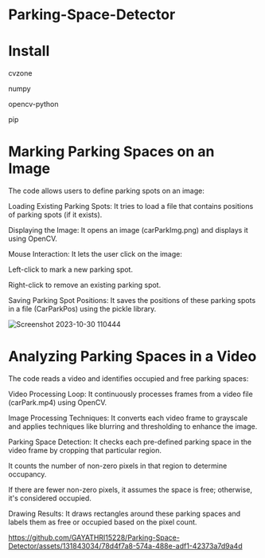 # Parking-Space-Detector

# Install
cvzone

numpy

opencv-python

pip

# Marking Parking Spaces on an Image
The code allows users to define parking spots on an image:

Loading Existing Parking Spots: It tries to load a file that contains positions of parking spots (if it exists).

Displaying the Image: It opens an image (carParkImg.png) and displays it using OpenCV.

Mouse Interaction: It lets the user click on the image:

Left-click to mark a new parking spot.

Right-click to remove an existing parking spot.

Saving Parking Spot Positions: It saves the positions of these parking spots in a file (CarParkPos) using the pickle library.

![Screenshot 2023-10-30 110444](https://github.com/GAYATHRI15228/Parking-Space-Detector/assets/131843034/f088d851-dee3-4345-b9e3-2e11608b9192)



# Analyzing Parking Spaces in a Video
The code reads a video and identifies occupied and free parking spaces:

Video Processing Loop: It continuously processes frames from a video file (carPark.mp4) using OpenCV.

Image Processing Techniques: It converts each video frame to grayscale and applies techniques like blurring and thresholding to enhance the image.

Parking Space Detection: It checks each pre-defined parking space in the video frame by cropping that particular region.

It counts the number of non-zero pixels in that region to determine occupancy.

If there are fewer non-zero pixels, it assumes the space is free; otherwise, it's considered occupied.

Drawing Results: It draws rectangles around these parking spaces and labels them as free or occupied based on the pixel count.

https://github.com/GAYATHRI15228/Parking-Space-Detector/assets/131843034/78d4f7a8-574a-488e-adf1-42373a7d9a4d


